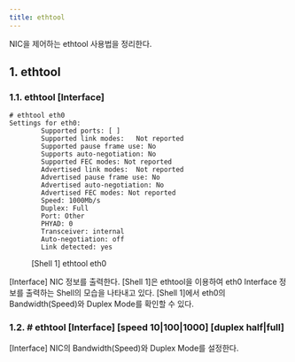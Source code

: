 ```yaml
---
title: ethtool
---
```


NIC을 제어하는 ethtool 사용법을 정리한다.

## 1. ethtool

### 1.1. ethtool [Interface]

```shell
# ethtool eth0
Settings for eth0:
        Supported ports: [ ]
        Supported link modes:   Not reported
        Supported pause frame use: No
        Supports auto-negotiation: No
        Supported FEC modes: Not reported
        Advertised link modes:  Not reported
        Advertised pause frame use: No
        Advertised auto-negotiation: No
        Advertised FEC modes: Not reported
        Speed: 1000Mb/s
        Duplex: Full
        Port: Other
        PHYAD: 0
        Transceiver: internal
        Auto-negotiation: off
        Link detected: yes
```
<figure>
<figcaption class="caption">[Shell 1] ethtool eth0</figcaption>
</figure>

[Interface] NIC 정보를 출력한다. [Shell 1]은 ethtool을 이용하여 eth0 Interface 정보를 출력하는 Shell의 모습을 나타내고 있다. [Shell 1]에서 eth0의 Bandwidth(Speed)와 Duplex Mode를 확인할 수 있다.

### 1.2. # ethtool [Interface] [speed 10|100|1000] [duplex half|full]

[Interface] NIC의 Bandwidth(Speed)와 Duplex Mode를 설정한다.